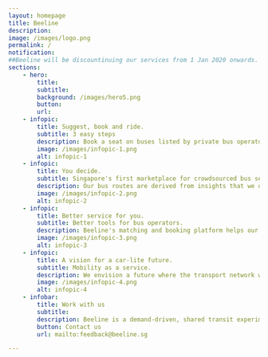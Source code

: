 ```yaml
---
layout: homepage
title: Beeline
description: 
image: /images/logo.png
permalink: /
notification: 
##Beeline will be discountinuing our services from 1 Jan 2020 onwards. Thank you for your support! Find out more <a href="/faq/">here</a>.
sections:
    - hero:
        title: 
        subtitle: 
        background: /images/hero5.png
        button: 
        url: 
    - infopic:
        title: Suggest, book and ride.
        subtitle: 3 easy steps
        description: Book a seat on buses listed by private bus operators. If there are no routes suitable, suggest! New routes are activated by community demand. On the day of your ride, you will be able to track the bus you booked. Beeline app is available on iOS, Android and mobile web.  
        image: /images/infopic-1.png
        alt: infopic-1
    - infopic:
        title: You decide.
        subtitle: Singapore's first marketplace for crowdsourced bus services. 
        description: Our bus routes are derived from insights that we obtain from analysing transportation data and community demand. Private bus operators can make use of these findings to bring convenient, comfortable and direct transportation alternative to those who want them the most, at affordable prices. 
        image: /images/infopic-2.png
        alt: infopic-2
    - infopic:
        title: Better service for you.
        subtitle: Better tools for bus operators.
        description: Beeline's matching and booking platform helps our partner bus operators decide which routes to service. We also developed a suite of administrative and monitoring tools for our partner bus operators so that they can deliver better service to you.
        image: /images/infopic-3.png
        alt: infopic-3
    - infopic:
        title: A vision for a car-lite future.
        subtitle: Mobility as a service.
        description: We envision a future where the transport network will adapt to the ebb and flow of our lovely city. A future where individuals and communities are empowered to improve their own commuting experience and transport providers are better equipped to respond to the changing needs. And this platform is the enabler.      
        image: /images/infopic-4.png
        alt: infopic-4
    - infobar:
        title: Work with us
        subtitle: 
        description: Beeline is a demand-driven, shared transit experimentation brought to you by GovTech. Over the course of 4 years, we have worked with various reliable bus operators and organisations to initiate new routes, serving commuters all across the island. 
        button: Contact us
        url: mailto:feedback@beeline.sg

---
```



